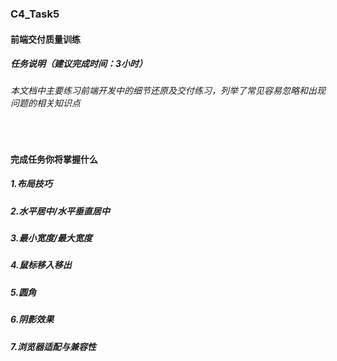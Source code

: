 ### C4_Task5
#### 前端交付质量训练
##### 任务说明（建议完成时间：3小时）
###### 本文档中主要练习前端开发中的细节还原及交付练习，列举了常见容易忽略和出现问题的相关知识点
&nbsp;
#### 完成任务你将掌握什么
##### 1.布局技巧
##### 2.水平居中/水平垂直居中
##### 3.最小宽度/最大宽度
##### 4.鼠标移入移出
##### 5.圆角
##### 6.阴影效果
##### 7.浏览器适配与兼容性
